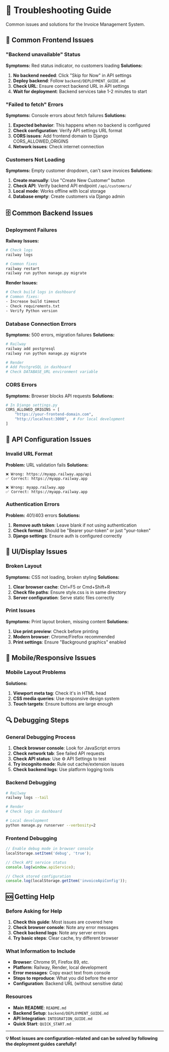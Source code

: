 # 🔧 Troubleshooting Guide

Common issues and solutions for the Invoice Management System.

## 🚨 **Common Frontend Issues**

### **"Backend unavailable" Status**

**Symptoms:** Red status indicator, no customers loading
**Solutions:**
1. **No backend needed**: Click "Skip for Now" in API settings
2. **Deploy backend**: Follow `backend/DEPLOYMENT_GUIDE.md`
3. **Check URL**: Ensure correct backend URL in API settings
4. **Wait for deployment**: Backend services take 1-2 minutes to start

### **"Failed to fetch" Errors**

**Symptoms:** Console errors about fetch failures
**Solutions:**
1. **Expected behavior**: This happens when no backend is configured
2. **Check configuration**: Verify API settings URL format
3. **CORS issues**: Add frontend domain to Django CORS_ALLOWED_ORIGINS
4. **Network issues**: Check internet connection

### **Customers Not Loading**

**Symptoms:** Empty customer dropdown, can't save invoices
**Solutions:**
1. **Create manually**: Use "Create New Customer" button
2. **Check API**: Verify backend API endpoint `/api/customers/`
3. **Local mode**: Works offline with local storage
4. **Database empty**: Create customers via Django admin

## 🗄️ **Common Backend Issues**

### **Deployment Failures**

**Railway Issues:**
```bash
# Check logs
railway logs

# Common fixes
railway restart
railway run python manage.py migrate
```

**Render Issues:**
```bash
# Check build logs in dashboard
# Common fixes:
- Increase build timeout
- Check requirements.txt
- Verify Python version
```

### **Database Connection Errors**

**Symptoms:** 500 errors, migration failures
**Solutions:**
```bash
# Railway
railway add postgresql
railway run python manage.py migrate

# Render
# Add PostgreSQL in dashboard
# Check DATABASE_URL environment variable
```

### **CORS Errors**

**Symptoms:** Browser blocks API requests
**Solutions:**
```python
# In Django settings.py
CORS_ALLOWED_ORIGINS = [
    "https://your-frontend-domain.com",
    "http://localhost:3000",  # For local development
]
```

## 🔧 **API Configuration Issues**

### **Invalid URL Format**

**Problem:** URL validation fails
**Solutions:**
```
❌ Wrong: https://myapp.railway.app/api
✅ Correct: https://myapp.railway.app

❌ Wrong: myapp.railway.app
✅ Correct: https://myapp.railway.app
```

### **Authentication Errors**

**Problem:** 401/403 errors
**Solutions:**
1. **Remove auth token**: Leave blank if not using authentication
2. **Check format**: Should be "Bearer your-token" or just "your-token"
3. **Django settings**: Ensure auth is configured correctly

## 🎨 **UI/Display Issues**

### **Broken Layout**

**Symptoms:** CSS not loading, broken styling
**Solutions:**
1. **Clear browser cache**: Ctrl+F5 or Cmd+Shift+R
2. **Check file paths**: Ensure style.css is in same directory
3. **Server configuration**: Serve static files correctly

### **Print Issues**

**Symptoms:** Print layout broken, missing content
**Solutions:**
1. **Use print preview**: Check before printing
2. **Modern browser**: Chrome/Firefox recommended
3. **Print settings**: Ensure "Background graphics" enabled

## 📱 **Mobile/Responsive Issues**

### **Mobile Layout Problems**

**Solutions:**
1. **Viewport meta tag**: Check it's in HTML head
2. **CSS media queries**: Use responsive design system
3. **Touch targets**: Ensure buttons are large enough

## 🔍 **Debugging Steps**

### **General Debugging Process**

1. **Check browser console**: Look for JavaScript errors
2. **Check network tab**: See failed API requests
3. **Check API status**: Use ⚙️ API Settings to test
4. **Try incognito mode**: Rule out cache/extension issues
5. **Check backend logs**: Use platform logging tools

### **Backend Debugging**

```bash
# Railway
railway logs --tail

# Render
# Check logs in dashboard

# Local development
python manage.py runserver --verbosity=2
```

### **Frontend Debugging**

```javascript
// Enable debug mode in browser console
localStorage.setItem('debug', 'true');

// Check API service status
console.log(window.apiService);

// Check stored configuration
console.log(localStorage.getItem('invoiceApiConfig'));
```

## 🆘 **Getting Help**

### **Before Asking for Help**

1. **Check this guide**: Most issues are covered here
2. **Check browser console**: Note any error messages
3. **Check backend logs**: Note any server errors
4. **Try basic steps**: Clear cache, try different browser

### **What Information to Include**

- **Browser**: Chrome 91, Firefox 89, etc.
- **Platform**: Railway, Render, local development
- **Error messages**: Copy exact text from console
- **Steps to reproduce**: What you did before the error
- **Configuration**: Backend URL (without sensitive data)

### **Resources**

- **Main README**: `README.md`
- **Backend Setup**: `backend/DEPLOYMENT_GUIDE.md`
- **API Integration**: `INTEGRATION_GUIDE.md`
- **Quick Start**: `QUICK_START.md`

---

**💡 Most issues are configuration-related and can be solved by following the deployment guides carefully!**
